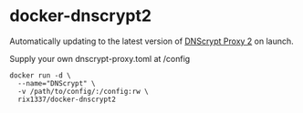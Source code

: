 # docker-dnscrypt2
Automatically updating to the latest version of [DNScrypt Proxy 2](https://github.com/jedisct1/dnscrypt-proxy) on launch.

Supply your own dnscrypt-proxy.toml at /config

```
docker run -d \
  --name="DNScrypt" \
  -v /path/to/config/:/config:rw \
  rix1337/docker-dnscrypt2
  ```
